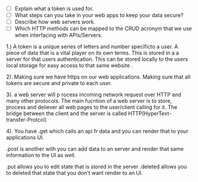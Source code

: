 - [ ] Explain what a token is used for.
- [ ] What steps can you take in your web apps to keep your data secure?
- [ ] Describe how web servers work.
- [ ] Which HTTP methods can be mapped to the CRUD acronym that we use when interfacing with APIs/Servers.

1.) A token is a unique series of letters and number specificto a user. A piece of data that is a vital player on its own terms. This is stored in a a server for that users authentication. This can be stored locally to the users local storage for easy access to that same website .

2). Making sure we have https on our web applications. Making sure that all tokens are secure and private to each user.

3). a web server will p rocess incoming network request over HTTP and many other protocols. The main fucntion of a web server is to store, process and deliever all web pages to the user/client calling for it. The bridge between the client and the server is called HTTP(HyperText-transfer-Protcol)

4). You have .get which calls an api fr data and you can render that to your applications UI.

.post is another with you can add data to an server and render that same information to the UI as well.

.put allows you to edit state that is stored in the server
.deleted allows you to deleted that state that you don't want
render to an UI.